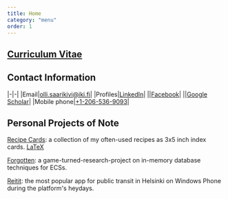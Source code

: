 ```yaml
---
title: Home
category: "menu"
order: 1
---
```


## [Curriculum Vitae](cv.md)

## Contact Information

|-|-|
|Email|[olli.saarikivi@iki.fi](mailto:olli.saarikivi@iki.fi)|
|Profiles|[LinkedIn](https://www.linkedin.com/in/ollisaarikivi)|
||[Facebook](https://www.facebook.com/olli.saarikivi)|
||[Google Scholar](https://scholar.google.fi/citations?user=1DHsgZgAAAAJ&amp;hl=en)|
|Mobile phone|[+1-206-536-9093](tel:+12065369093)|

## Personal Projects of Note

[Recipe Cards](recipe_cards.pdf): a collection of my often-used recipes as 3x5 inch index cards. [LaTeX](https://github.com/OlliSaarikivi/recipecards)

[Forgotten](https://github.com/OlliSaarikivi/forgotten): a game-turned-research-project on in-memory database techniques for ECSs.

[Reitit](https://github.com/OlliSaarikivi/reitit): the most popular app for public transit in Helsinki on Windows Phone during the platform's heydays.
